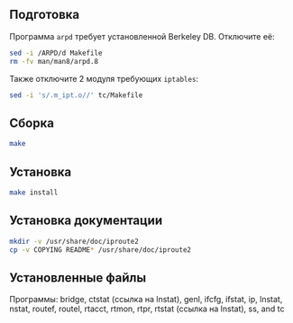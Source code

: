 <package-info :package="package" showsbu2></package-info>

<script>
		new Vue({
		el: '#main',
		data: { package: {} },
		mounted: function () {
				this.getPackage('iproute2');
		},
		methods: {
			getPackage: function(name) {
					getPackage(name)
					.then(response => this.package = response);
			},
		}
  })
</script>

## Подготовка

Программа `arpd` требует установленной Berkeley DB. Отключите её:

```bash
sed -i /ARPD/d Makefile
rm -fv man/man8/arpd.8
```

Также отключите 2 модуля требующих `iptables`:

```bash
sed -i 's/.m_ipt.o//' tc/Makefile
```

## Сборка


```bash
make
```

## Установка

```bash
make install
```
## Установка документации

```bash
mkdir -v /usr/share/doc/iproute2
cp -v COPYING README* /usr/share/doc/iproute2
```

## Установленные файлы

Программы: bridge, ctstat (ссылка на lnstat), genl, ifcfg, ifstat, ip, lnstat, nstat, routef, routel, rtacct, rtmon, rtpr, rtstat (ссылка на lnstat), ss, and tc
